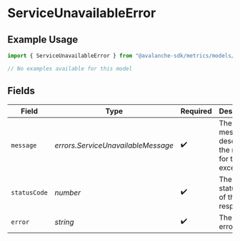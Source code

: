 # ServiceUnavailableError

## Example Usage

```typescript
import { ServiceUnavailableError } from "@avalanche-sdk/metrics/models/errors";

// No examples available for this model
```

## Fields

| Field                                                     | Type                                                      | Required                                                  | Description                                               | Example                                                   |
| --------------------------------------------------------- | --------------------------------------------------------- | --------------------------------------------------------- | --------------------------------------------------------- | --------------------------------------------------------- |
| `message`                                                 | *errors.ServiceUnavailableMessage*                        | :heavy_check_mark:                                        | The error message describing the reason for the exception |                                                           |
| `statusCode`                                              | *number*                                                  | :heavy_check_mark:                                        | The HTTP status code of the response                      | 503                                                       |
| `error`                                                   | *string*                                                  | :heavy_check_mark:                                        | The type of error                                         | Service Unavailable                                       |